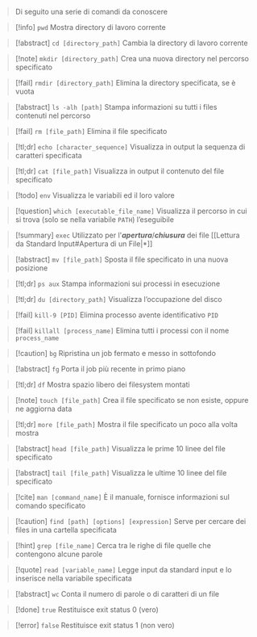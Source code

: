 > Di seguito una serie di comandi da conoscere

>[!info] `pwd`
>Mostra directory di lavoro corrente

>[!abstract] `cd [directory_path]`
>Cambia la directory di lavoro corrente
>

>[!note] `mkdir [directory_path]`
>Crea una nuova directory nel percorso specificato

>[!fail] `rmdir [directory_path]`
>Elimina la directory specificata, se è vuota

>[!abstract] `ls -alh [path]` 
>Stampa informazioni su tutti i files contenuti nel percorso

>[!fail] `rm [file_path]`
>Elimina il file specificato

>[!tl;dr] `echo [character_sequence]`
>Visualizza in output la sequenza di caratteri specificata
>

>[!tl;dr] `cat [file_path]`
>Visualizza in output il contenuto del file specificato


>[!todo] `env`
>Visualizza le variabili ed il loro valore


>[!question] `which [executable_file_name]`
>Visualizza il percorso in cui si trova (solo se nella variabile `PATH`) l’eseguibile

>[!summary] `exec`
>Utilizzato per l'***apertura***/***chiusura*** dei file [[Lettura da Standard Input#Apertura di un File|*]]

>[!abstract] `mv [file_path]`
>Sposta il file specificato in una nuova posizione

>[!tl;dr] `ps aux`
>Stampa informazioni sui processi in esecuzione
>


>[!tl;dr] `du [directory_path]`
>Visualizza l’occupazione del disco


>[!fail] `kill-9 [PID]`
>Elimina processo avente identificativo `PID`


>[!fail] `killall [process_name]` 
>Elimina tutti i processi con il nome `process_name`


>[!caution] `bg`
>Ripristina un job fermato e messo in sottofondo


>[!abstract] `fg`
>Porta il job più recente in primo piano


>[!tl;dr] `df`
>Mostra spazio libero dei filesystem montati


>[!note] `touch [file_path]` 
>Crea il file specificato se non esiste, oppure ne aggiorna data


>[!tl;dr] `more [file_path]`
>Mostra il file specificato un poco alla volta mostra

>[!abstract] `head [file_path]`
>Visualizza le prime 10 linee del file specificato


>[!abstract] `tail [file_path]`
>Visualizza le ultime 10 linee del file specificato


>[!cite] `man [command_name]`
>È il manuale, fornisce informazioni sul comando specificato


>[!caution] `find [path] [options] [expression]`
>Serve per cercare dei files in una cartella specificata


>[!hint] `grep [file_name]`
>Cerca tra le righe di file quelle che contengono alcune parole


>[!quote] `read [variable_name]`
>Legge input da standard input e lo inserisce nella variabile specificata


>[!abstract] `wc`
>Conta il numero di parole o di caratteri di un file


>[!done] `true`
>Restituisce exit status 0 (vero)


>[!error] `false`
>Restituisce exit status 1 (non vero)